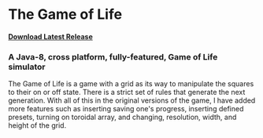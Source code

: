 # The Game of Life
#### [Download Latest Release](Link)

### A Java-8, cross platform, fully-featured, Game of Life simulator

The Game of Life is a game with a grid as its way to manipulate the squares to their on or off state. There is a strict set of rules that generate the next generation. With all of this in the original versions of the game, I have added more features such as inserting saving one's progress, inserting defined presets, turning on toroidal array, and changing, resolution, width, and height of the grid.

